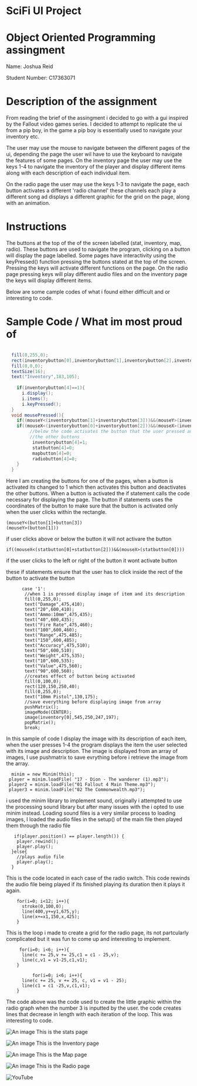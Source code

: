 # SciFi UI Project

# Object Oriented Programming assingment

Name: Joshua Reid

Student Number: C17363071

# Description of the assignment

From reading the brief of the assingment i decided to go with a gui inspired by the Fallout video games series. I decided to attempt to replicate the ui from a pip boy, in the game a pip boy is essentially used to navigate your inventory etc. 

The user may use the mouse to navigate between the different pages of the ui, depending the page the user wil have to use the keyboard to navigate the features of some pages. On the inventory page the user may use the keys 1-4 to navigate the inventory of the player and display different items along with each description of each individual item.

On the radio page the user may use the keys 1-3 to navigate the page, each button activates a different 'radio channel' these channels each play a different song ad displays a different graphic for the grid on the page, along with an animation. 

# Instructions

The buttons at the top of the of the screen labelled (stat, inventory, map, radio). These buttons are used to navigate the program, clicking on a button will display the page labelled. Some pages have interactivity using the keyPressed() function pressing the buttons stated at the top of the screen. Pressing the keys will activate different functions on the page. On the radio page pressing keys will play different audio files and on the inventory page the keys will display different items.

Below are some cample codes of what i found either difficult and or interesting to code.

# Sample Code / What im most proud of

```Java

  fill(0,255,0);
  rect(inventorybutton[0],inventorybutton[1],inventorybutton[2],inventorybutton[3]);
  fill(0,0,0);
  textSize(16);
  text("Inventory",183,105);
  
    if(inventorybutton[4]==1){
      i.display();
      i.items();
      i.keyPressed();
  }
  void mousePressed(){
    if((mouseY<(inventorybutton[1]+inventorybutton[3]))&&(mouseY>(inventorybutton[1]))){
    if((mouseX<(inventorybutton[0]+inventorybutton[2]))&&(mouseX>(inventorybutton[0]))){
         //below the code activates the button that the user pressed and if deactivates 
         //the other buttons
          inventorybutton[4]=1;
          statbutton[4]=0;
          mapbutton[4]=0;
          radiobutton[4]=0;
    }      
  }
  ```
  
  Here I am creating the buttons for one of the pages, when a button is activated its changed to 1 which
  then activates this button and deactivates the other buttons. When a button is activated the if       statement calls the code necessary for displaying the page. The button if statements uses the coordinates of the button to make sure that the button is activated only when the user clicks within the rectangle. 
  ```
  (mouseY<(button[1]+button[3])
  (mouseY>(button[1]))
  ```
  if user clicks above or below the button it will not activare the button
  ```
  if((mouseX<(statbutton[0]+statbutton[2]))&&(mouseX>(statbutton[0])))
  ```
  if the user clicks to the left or right of the button it wont activate button
  
  these if statements ensure that the user has to click inside the rect of the button
  to activate the button
  
 ```
       case '1':
        //when 1 is pressed display image of item and its description
        fill(0,255,0);
        text("Damage",475,410);
        text("20",600,410);
        text("Ammo:10mm",475,435);
        text("40",600,435);
        text("Fire Rate",475,460);
        text("100",600,460);
        text("Range",475,485);
        text("150",600,485);
        text("Accuracy",475,510);
        text("50",600,510);
        text("Weight",475,535);
        text("10",600,535);
        text("Value",475,560);
        text("90",600,560);
        //creates effect of button being activated
        fill(0,100,0);
        rect(120,150,250,40);
        fill(0,255,0);
        text("10mm Pistol",130,175);
        //save everything before displaying image from array
        pushMatrix();
        imageMode(CENTER);
        image(inventory[0],545,250,247,197);
        popMatrix();
        break;
 ```
 
In this sample of code I display the image with its description of each item, when the user presses 1-4 the program displays the item the user selected with its image and description. The image is displayed from an array of images, I use pushmatrix to save evrything before i retrieve the image from the array.
 ```
   minim = new Minim(this);
  player = minim.loadFile( "17 - Dion - The wanderer (1).mp3");
  player2 = minim.loadFile("01 Fallout 4 Main Theme.mp3");
  player3 = minim.loadFile("02 The Commonwealth.mp3");
 ```
  i used the minim library to implement sound, originally i attempted to use the processing sound library but after many issues with the i opted to use minim instead. Loading sound files is a very similar process to loading images, I loaded the audio files in the setup() of the main file then played them through the radio file
  ```
     if(player.position() == player.length()) {
      player.rewind();
      player.play();
    }else{
      //plays audio file
      player.play();
    }
  ```
  This is the code located in each case of the radio switch. This code rewinds the audio file being played if its finished playing its duration then it plays it again. 
  ```
      for(i=0; i<12; i++){
        stroke(0,100,0);
        line(400,y+=y1,675,y);
        line(x+=x1,150,x,425);
      }
 ```
 This is the loop i made to create a grid for the radio page, its not partcularly complicated but it was fun to come up and interesting to implement.
  ```
       for(i=0; i<6; i++){
        line(c += 25,v += 25,c1 = c1 - 25,v);
        line(c,v1 = v1-25,c1,v1);
      }
      
            for(i=0; i<6; i++){
        line(c += 25, v += 25, c, v1 = v1 - 25);
        line(c1 = c1 -25,v,c1,v1);
      }
   ```
   
   The code above was the code used to create the little graphic within the radio graph when the number 3 is inputted by the user. the code creates lines that decrease in length with each iteration of the loop. This was interesting to code.
   
   ![An image](images/OOP-Assingment1.PNG)
   This is the stats page
   
   ![An image](images/OOP-Assingment2.PNG)
   This is the Inventory page

   ![An image](images/OOP-Assingment3.PNG)
   This is the Map page
   
   ![An image](images/OOP-Assingment4.PNG)
   This is the Radio page
   
   ![YouTube](https://youtu.be/dxbvBceVCAU)
   

